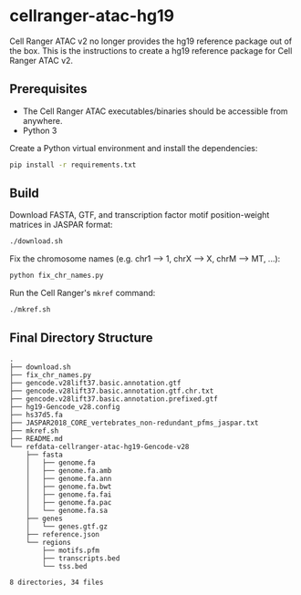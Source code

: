 # cellranger-atac-hg19

Cell Ranger ATAC v2 no longer provides the hg19 reference package out of the box. This is the instructions to create a hg19 reference package for Cell Ranger ATAC v2.

## Prerequisites

- The Cell Ranger ATAC executables/binaries should be accessible from anywhere.
- Python 3

Create a Python virtual environment and install the dependencies:

```bash
pip install -r requirements.txt
```

## Build

Download FASTA, GTF, and transcription factor motif position-weight matrices in JASPAR format:

```bash
./download.sh
```

Fix the chromosome names (e.g. chr1 --> 1, chrX --> X, chrM --> MT, ...):

```bash
python fix_chr_names.py
```

Run the Cell Ranger's `mkref` command:

```bash
./mkref.sh
```

## Final Directory Structure

```
.
├── download.sh
├── fix_chr_names.py
├── gencode.v28lift37.basic.annotation.gtf
├── gencode.v28lift37.basic.annotation.gtf.chr.txt
├── gencode.v28lift37.basic.annotation.prefixed.gtf
├── hg19-Gencode_v28.config
├── hs37d5.fa
├── JASPAR2018_CORE_vertebrates_non-redundant_pfms_jaspar.txt
├── mkref.sh
├── README.md
└── refdata-cellranger-atac-hg19-Gencode-v28
    ├── fasta
    │   ├── genome.fa
    │   ├── genome.fa.amb
    │   ├── genome.fa.ann
    │   ├── genome.fa.bwt
    │   ├── genome.fa.fai
    │   ├── genome.fa.pac
    │   └── genome.fa.sa
    ├── genes
    │   └── genes.gtf.gz
    ├── reference.json
    └── regions
        ├── motifs.pfm
        ├── transcripts.bed
        └── tss.bed

8 directories, 34 files
```